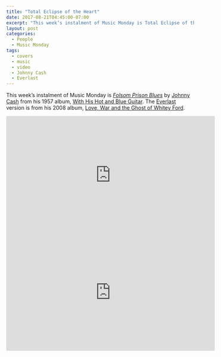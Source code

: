 ```yaml
---
title: "Total Eclipse of the Heart"
date: 2017-08-21T04:45:00-07:00
excerpt: "This week’s instalment of Music Monday is Total Eclipse of the Heart. The 1957 Johnny Cash original and a 2008 cover by Everlast."
layout: post
categories:
  - People
  - Music Monday
tags:
  - covers
  - music
  - video
  - Johnny Cash
  - Everlast
---
```

This week’s instalment of Music Monday is [_Folsom Prison Blues_](https://en.wikipedia.org/wiki/Folsom_Prison_Blues) by [Johnny Cash](http://johnnycash.com/) from his 1957 album, [With His Hot and Blue Guitar](https://en.wikipedia.org/wiki/With_His_Hot_and_Blue_Guitar). The [Everlast](http://www.martyr-inc.com/music/) version is from his 2008 album, [Love, War and the Ghost of Whitey Ford](https://en.wikipedia.org/wiki/Love,_War_and_the_Ghost_of_Whitey_Ford).

<div class="video-container">
  <iframe width="560" height="315" src="https://www.youtube.com/embed/lcOxhH8N3Bo" frameborder="0" allowfullscreen></iframe>
</div>

<div class="video-container">
  <iframe width="560" height="315" src="https://www.youtube.com/embed/dvbovs0oIB4" frameborder="0" allowfullscreen></iframe>
</div>
